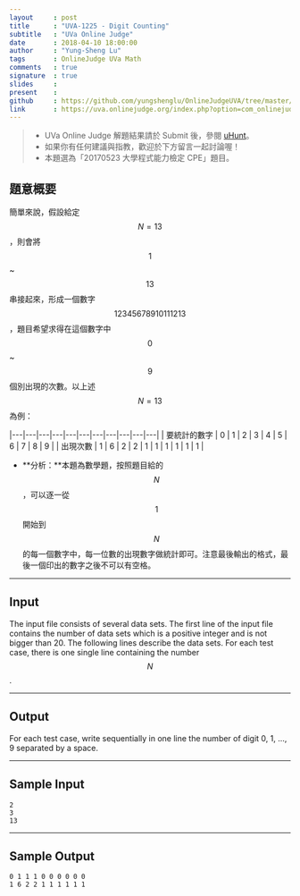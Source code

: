 ```yaml
---
layout     : post
title      : "UVA-1225 - Digit Counting"
subtitle   : "UVa Online Judge"
date       : 2018-04-10 18:00:00
author     : "Yung-Sheng Lu"
tags       : OnlineJudge UVa Math
comments   : true
signature  : true
slides     : 
present    :
github     : https://github.com/yungshenglu/OnlineJudgeUVA/tree/master/UVA-1225
link       : https://uva.onlinejudge.org/index.php?option=com_onlinejudge&Itemid=8&page=show_problem&problem=3666
---
```


> * UVa Online Judge 解題結果請於 Submit 後，參閱 [uHunt](https://uhunt.onlinejudge.org/)。
> * 如果你有任何建議與指教，歡迎於下方留言一起討論喔！
> * 本題選為「20170523 大學程式能力檢定 CPE」題目。

## 題意概要

簡單來說，假設給定 $$N = 13$$，則會將 $$1$$ ~ $$13$$ 串接起來，形成一個數字 $$12345678910111213$$，題目希望求得在這個數字中 $$0$$ ~ $$9$$ 個別出現的次數。以上述 $$N = 13$$ 為例：

|---|---|---|---|---|---|---|---|---|---|---|
| 要統計的數字 | 0 | 1 | 2 | 3 | 4 | 5 | 6 | 7 | 8 | 9 |
| 出現次數 | 1 | 6 | 2 | 2 | 1 | 1 | 1 | 1 | 1 | 1 |

* **分析：**本題為數學題，按照題目給的 $$N$$，可以逐一從 $$1$$ 開始到 $$N$$ 的每一個數字中，每一位數的出現數字做統計即可。注意最後輸出的格式，最後一個印出的數字之後不可以有空格。

---
## Input

The input file consists of several data sets. The first line of the input file contains the number of data sets which is a positive integer and is not bigger than 20. The following lines describe the data sets. For each test case, there is one single line containing the number $$N$$.

---
## Output

For each test case, write sequentially in one line the number of digit 0, 1, ..., 9 separated by a space.

---
## Sample Input

```
2
3
13
```

---
## Sample Output

```
0 1 1 1 0 0 0 0 0 0
1 6 2 2 1 1 1 1 1 1
```
